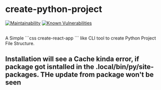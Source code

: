 # create-python-project

[![Maintainability](https://api.codeclimate.com/v1/badges/3fa9da9a5e4e670d56bf/maintainability)](https://codeclimate.com/github/DumbMachine/create-python-project/maintainability) [![Known Vulnerabilities](https://snyk.io/test/github/DumbMachine/create-python-project/badge.svg?targetFile=requirements.txt)](https://snyk.io/test/github/DumbMachine/create-python-project?targetFile=requirements.txt)

<br>
A Simple 
```css
create-react-app
```
like CLI tool to create Python Project File Structure.

## Installation will see a Cache kinda error, if package got isntalled in the .local/bin/py/site-packages. THe update from package won't be seen